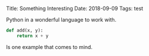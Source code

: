 Title: Something Interesting
Date: 2018-09-09
Tags: test

Python in a wonderful language to work with.

```python
def add(x, y):
    return x + y
```

Is one example that comes to mind.